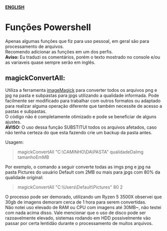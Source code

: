 **[ENGLISH](https://github.com/JonathanGorte/Functions-Powershell/blob/main/README-EN.md)**
# Funções Powershell
Apenas algumas funções que fiz para uso pessoal, em geral são para processamento de arquivos.\
Recomendo adicionar as funções em um dos perfis.\
**Aviso:** Eu traduzi os comentários, porém o texto mostrado no console e/ou as variaveis quase sempre serão em inglês.


## magickConvertAll:
Utiliza a ferramenta [imageMagick](https://imagemagick.org) para converter todos os arquivos png e jpg na pasta e subpastas para jpgs utilizando a qualidade informada. Pode facilmente ser modificado para trabalhar com outros formatos ou adaptado para realizar alguma operação diferente que também necessite de acesso a pastas e subpastas.\
O código não é completamente otimizado e pode se beneficiar de alguns ajustes.\
**AVISO:** O uso dessa função SUBSTITUI todos os arquivos afetados, caso não tenha certeza do que esta fazendo crie um backup da pasta antes.

Usagem:
> magickConvertAll "C:\CAMINHO\DA\PASTA" qualidadeDaImg tamanhoEmMB

Por exemplo, o comando a seguir converte todas as imgs png e jpg na pasta Pictures do usuário Default com 2MB ou mais para jpgs com 80% da qualidade original:
> magickConvertAll "C:\Users\Default\Pictures" 80 2

O processo pode ser demorado, utilizando um Ryzen 5 3500X observei que 30gb de imagens demoram cerca de 1 hora para serem convertidas.\
Não notei uso elevado de RAM ou CPU com imagens até 30MB~, não testei com nada acima disso. Vale mencionar que o uso de disco pode ser razoavelmente elevado, sistemas rodando em HDD possivelmente vão passar por certa lentidão durante o processamento de muitos arquivos.
